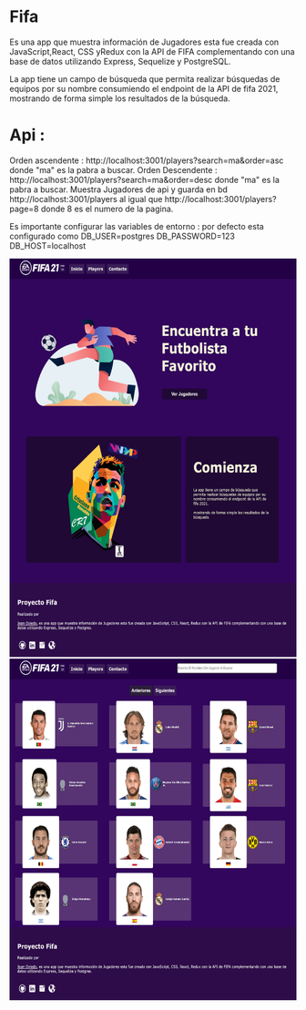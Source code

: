 # Fifa
Es una app que muestra información de Jugadores esta fue creada con JavaScript,React, CSS yRedux con la API de FIFA complementando con una base de datos utilizando Express, Sequelize y PostgreSQL.

La app tiene un campo de búsqueda que permita realizar búsquedas de equipos por su nombre consumiendo el endpoint de la API de fifa 2021, mostrando de forma simple los resultados de la búsqueda.

 
 # Api : 
 Orden ascendente : http://localhost:3001/players?search=ma&order=asc  donde "ma" es la pabra a buscar. 
 Orden Descendente  : http://localhost:3001/players?search=ma&order=desc  donde "ma" es la pabra a buscar. 
 Muestra Jugadores de api y guarda en bd http://localhost:3001/players al igual que http://localhost:3001/players?page=8 donde 8 es el numero de la pagina.
 
 Es importante configurar las variables de entorno : por defecto esta configurado como 
 DB_USER=postgres
 DB_PASSWORD=123
 DB_HOST=localhost



  <img height="700" src="https://github.com/JeanOviedo/Fifa/blob/main/Client/src/Icos/dise-min.png?raw=true" />
 <img height="600" src="https://github.com/JeanOviedo/Fifa/blob/main/Client/src/Icos/dise2-min.png?raw=true" />



